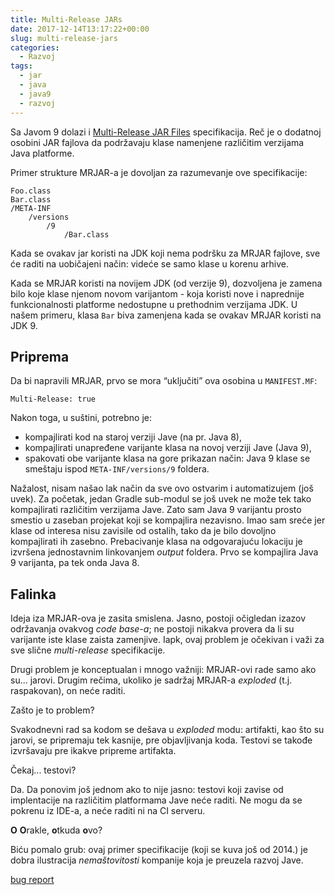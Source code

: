 ```yaml
---
title: Multi-Release JARs
date: 2017-12-14T13:17:22+00:00
slug: multi-release-jars
categories:
  - Razvoj
tags:
  - jar
  - java
  - java9
  - razvoj
---
```


Sa Javom 9 dolazi i [Multi-Release JAR Files](http://openjdk.java.net/jeps/238) specifikacija. Reč je o dodatnoj osobini JAR fajlova da podržavaju klase namenjene različitim verzijama Java platforme.

Primer strukture MRJAR-a je dovoljan za razumevanje ove specifikacije:

    Foo.class
    Bar.class
    /META-INF
    	/versions
    		/9
    			/Bar.class


Kada se ovakav jar koristi na JDK koji nema podršku za MRJAR fajlove, sve će raditi na uobičajeni način: videće se samo klase u korenu arhive.

Kada se MRJAR koristi na novijem JDK (od verzije 9), dozvoljena je zamena bilo koje klase njenom novom varijantom - koja koristi nove i naprednije funkcionalnosti platforme nedostupne u prethodnim verzijama JDK. U našem primeru, klasa `Bar` biva zamenjena kada se ovakav MRJAR koristi na JDK 9.

## Priprema

Da bi napravili MRJAR, prvo se mora “uključiti” ova osobina u `MANIFEST.MF`:

    Multi-Release: true

Nakon toga, u suštini, potrebno je:

  * kompajlirati kod na staroj verziji Jave (na pr. Java 8),
  * kompajlirati unapređene varijante klasa na novoj verziji Jave (Java 9),
  * spakovati obe varijante klasa na gore prikazan način: Java 9 klase se smeštaju ispod `META-INF/versions/9` foldera.

Nažalost, nisam našao lak način da sve ovo ostvarim i automatizujem (još uvek). Za početak, jedan Gradle sub-modul se još uvek ne može tek tako kompajlirati različitim verzijama Jave. Zato sam Java 9 varijantu prosto smestio u zaseban projekat koji se kompajlira nezavisno. Imao sam sreće jer klase od interesa nisu zavisile od ostalih, tako da je bilo dovoljno kompajlirati ih zasebno. Prebacivanje klasa na odgovarajuću lokaciju je izvršena jednostavnim linkovanjem _output_ foldera. Prvo se kompajlira Java 9 varijanta, pa tek onda Java 8.

## Falinka

Ideja iza MRJAR-ova je zasita smislena. Jasno, postoji očigledan izazov održavanja ovakvog _code base-a_; ne postoji nikakva provera da li su varijante iste klase zaista zamenjive. Iapk, ovaj problem je očekivan i važi za sve slične _multi-release_ specifikacije.

Drugi problem je konceptualan i mnogo važniji: MRJAR-ovi rade samo ako su... jarovi. Drugim rečima, ukoliko je sadržaj MRJAR-a _exploded_ (t.j. raspakovan), on neće raditi.

Zašto je to problem?

Svakodnevni rad sa kodom se dešava u _exploded_ modu: artifakti, kao što su jarovi, se pripremaju tek kasnije, pre objavljivanja koda. Testovi se takođe izvršavaju pre ikakve pripreme artifakta.

Čekaj... testovi?

Da. Da ponovim još jednom ako to nije jasno: testovi koji zavise od implentacije na različitim platformama Jave neće raditi. Ne mogu da se pokrenu iz IDE-a, a neće raditi ni na CI serveru.

**O** **O**rakle, **o**tkuda **o**vo?

Biću pomalo grub: ovaj primer specifikacije (koji se kuva još od 2014.) je dobra ilustracija _nemaštovitosti_ kompanije koja je preuzela razvoj Jave.

<a spellcheck="false" href="http://bugs.java.com/view_bug.do?bug_id=8193346">bug report</a>